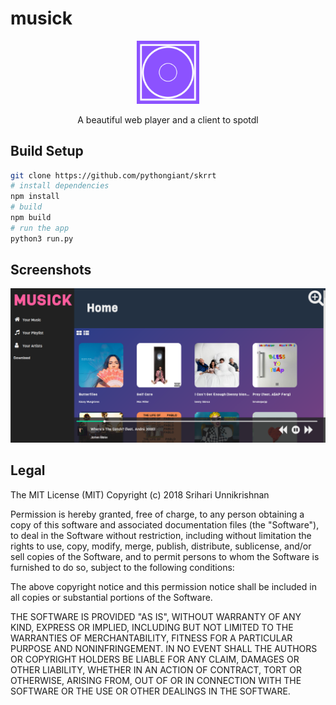 # musick
<p align="center"><img  width="20%;" height="20%;" src="src/assets/logo.png" /></p>
<p align="center">A beautiful web player and a client to spotdl</p>

## Build Setup

``` bash
git clone https://github.com/pythongiant/skrrt
# install dependencies
npm install
# build 
npm build
# run the app
python3 run.py
```
## Screenshots
<img src="src/assets/ss.png"/>

## Legal
The MIT License (MIT)
Copyright (c) 2018 Srihari Unnikrishnan

Permission is hereby granted, free of charge, to any person obtaining a copy of this software and associated documentation files (the "Software"), to deal in the Software without restriction, including without limitation the rights to use, copy, modify, merge, publish, distribute, sublicense, and/or sell copies of the Software, and to permit persons to whom the Software is furnished to do so, subject to the following conditions:

The above copyright notice and this permission notice shall be included in all copies or substantial portions of the Software.

THE SOFTWARE IS PROVIDED "AS IS", WITHOUT WARRANTY OF ANY KIND, EXPRESS OR IMPLIED, INCLUDING BUT NOT LIMITED TO THE WARRANTIES OF MERCHANTABILITY, FITNESS FOR A PARTICULAR PURPOSE AND NONINFRINGEMENT. IN NO EVENT SHALL THE AUTHORS OR COPYRIGHT HOLDERS BE LIABLE FOR ANY CLAIM, DAMAGES OR OTHER LIABILITY, WHETHER IN AN ACTION OF CONTRACT, TORT OR OTHERWISE, ARISING FROM, OUT OF OR IN CONNECTION WITH THE SOFTWARE OR THE USE OR OTHER DEALINGS IN THE SOFTWARE.
